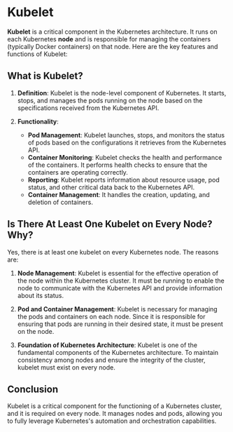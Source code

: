 # Kubelet 

**Kubelet** is a critical component in the Kubernetes architecture. It runs on each Kubernetes **node** and is responsible for managing the containers (typically Docker containers) on that node. Here are the key features and functions of Kubelet:

## What is Kubelet?

1. **Definition**: Kubelet is the node-level component of Kubernetes. It starts, stops, and manages the pods running on the node based on the specifications received from the Kubernetes API.

2. **Functionality**:
   - **Pod Management**: Kubelet launches, stops, and monitors the status of pods based on the configurations it retrieves from the Kubernetes API.
   - **Container Monitoring**: Kubelet checks the health and performance of the containers. It performs health checks to ensure that the containers are operating correctly.
   - **Reporting**: Kubelet reports information about resource usage, pod status, and other critical data back to the Kubernetes API.
   - **Container Management**: It handles the creation, updating, and deletion of containers.

## Is There At Least One Kubelet on Every Node? Why?

Yes, there is at least one kubelet on every Kubernetes node. The reasons are:

1. **Node Management**: Kubelet is essential for the effective operation of the node within the Kubernetes cluster. It must be running to enable the node to communicate with the Kubernetes API and provide information about its status.

2. **Pod and Container Management**: Kubelet is necessary for managing the pods and containers on each node. Since it is responsible for ensuring that pods are running in their desired state, it must be present on the node.

3. **Foundation of Kubernetes Architecture**: Kubelet is one of the fundamental components of the Kubernetes architecture. To maintain consistency among nodes and ensure the integrity of the cluster, kubelet must exist on every node.

## Conclusion

Kubelet is a critical component for the functioning of a Kubernetes cluster, and it is required on every node. It manages nodes and pods, allowing you to fully leverage Kubernetes's automation and orchestration capabilities.

